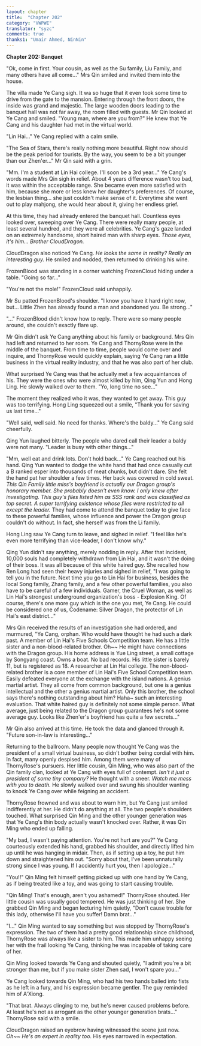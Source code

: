 ```yaml
---
layout: chapter
title:  "Chapter 202"
category: "VWPWE"
translator: "syzc"
comments: true
thanks1: "Umair Ahmed, NinNin"
---
```


**Chapter 202: Banquet**

"Ok, come in first. Your cousin, as well as the Su family, Liu Family, and many others have all come..." Mrs Qin smiled and invited them into the house.

The villa made Ye Cang sigh. It wa so huge that it even took some time to drive from the gate to the mansion. Entering through the front doors, the inside was grand and majestic. The large wooden doors leading to the banquet hall was not far away, the room filled with guests. Mr Qin looked at Ye Cang and smiled. "Young man, where are you from?" He knew that Ye Cang and his daughter had met in the virtual world.

"Lin Hai..." Ye Cang replied with a calm smile.

"The Sea of Stars, there's really nothing more beautiful. Right now should be the peak period for tourists. By the way, you seem to be a bit younger than our Zhen'er..." Mr Qin said with a grin.

"Mm. I'm a student at Lin Hai college. I'll soon be a 3rd year..." Ye Cang's words made Mrs Qin sigh in relief. About 4 years difference wasn't too bad, it was within the acceptable range. She became even more satisfied with him, because she more or less knew her daughter's preferences. Of course, the lesbian thing... she just couldn't make sense of it. Everytime she went out to play mahjong, she would hear about it, giving her endless grief. 

At this time, they had already entered the banquet hall. Countless eyes looked over, sweeping over Ye Cang. There were really many people, at least several hundred, and they were all celebrities. Ye Cang's gaze landed on an extremely handsome, short haired man with sharp eyes. *Those eyes, it's him... Brother CloudDragon.*

CloudDragon also noticed Ye Cang. *He looks the same in reality? Really an interesting guy.* He smiled and nodded, then returned to drinking his wine.

FrozenBlood was standing in a corner watching FrozenCloud hiding under a table. "Going so far..."

"You're not the mole!" FrozenCloud said unhappily.

Mr Su patted FrozenBlood's shoulder. "I know you have it hard right now, but... Little Zhen has already found a man and abandoned you. Be strong..."

"..." FrozenBlood didn't know how to reply. There were so many people around, she couldn't exactly flare up.

Mr Qin didn't ask Ye Cang anything about his family or background. Mrs Qin had left and returned to her room. Ye Cang and ThornyRose were in the middle of the banquet. From time to time, people would come over and inquire, and ThornyRose would quickly explain, saying Ye Cang ran a little business in the virtual reality industry, and that he was also part of her club.

What surprised Ye Cang was that he actually met a few acquaintances of his. They were the ones who were almost killed by him, Qing Yun and Hong Ling. He slowly walked over to them. "Yo, long time no see..."

The moment they realized who it was, they wanted to get away. This guy was too terrifying. Hong Ling squeezed out a smile, "Thank you for saving us last time..."

"Well said, well said. No need for thanks. Where's the baldy..." Ye Cang said cheerfully.

Qing Yun laughed bitterly. The people who dared call their leader a baldy were not many. "Leader is busy with other things..."

"Mm, well eat and drink lots. Don't hold back..." Ye Cang reached out his hand. Qing Yun wanted to dodge the white hand that had once casually cut a B ranked esper into thousands of meat chunks, but didn't dare. She felt the hand pat her shoulder a few times. Her back was covered in cold sweat. *This Qin Family little miss's boyfriend is actually our Dragon group's honorary member. She probably doesn't even know. I only knew after investigating. This guy's files listed him as SSS rank and was classified as top secret. A super terrifying existence whose files were restricted to all except the leader.* They had come to attend the banquet today to give face to these powerful families, whose influence and power the Dragon group couldn't do without. In fact, she herself was from the Li family. 

Hong Ling saw Ye Cang turn to leave, and sighed in relief. "I feel like he's even more terrifying than vice-leader, I don't know why."

Qing Yun didn't say anything, merely nodding in reply. After that incident, 10,000 souls had completely withdrawn from Lin Hai, and it wasn't the doing of their boss. It was all because of this white haired guy. She recalled how Ren Long had seen their heavy injuries and sighed in relief, "I was going to tell you in the future. Next time you go to Lin Hai for business, besides the local Song family, Zhang family, and a few other powerful families, you also have to be careful of a few individuals. Gamer, the Cruel Woman, as well as Lin Hai's strongest underground organization's boss - Explosion King. Of course, there's one more guy which is the one you met, Ye Cang. He could be considered one of us, Codename: Silver Dragon, the protector of Lin Hai's east district..."

Mrs Qin received the results of an investigation she had ordered, and murmured, "Ye Cang, orphan. Who would have thought he had such a dark past. A member of Lin Hai's Five Schools Competition team. He has a little sister and a non-blood-related brother. Oh~~ He might have connections with the Dragon group. His home address is Yue Ling street, a small cottage by Songyang coast. Owns a boat. No bad records. His little sister is barely 11, but is registered as 18. A researcher at Lin Hai college. The non-blood-related brother is a core member of Lin Hai's Five School Competition team. Easily defeated everyone at the exchange with the island nations. A genius martial artist. They all come from common background, but one is a genius intellectual and the other a genius martial artist. Only this brother, the school says there's nothing outstanding about him? Haha~ such an interesting evaluation. That white haired guy is definitely not some simple person. What average, just being related to the Dragon group guarantees he's not some average guy. Looks like Zhen'er's boyfriend has quite a few secrets..."

Mr Qin also arrived at this time. He took the data and glanced through it. "Future son-in-law is interesting..."

Returning to the ballroom. Many people now thought Ye Cang was the president of a small virtual business, so didn't bother being cordial with him. In fact, many openly despised him. Among them were many of ThornyRose's pursuers. Her little cousin, Qin Ming, who was also part of the Qin family clan, looked at Ye Cang with eyes full of contempt. *Isn't it just a president of some tiny company?* He thought with a sneer. *Watch me mess with you to death.* He slowly walked over and swung his shoulder wanting to knock Ye Cang over while feigning an accident.

ThornyRose frowned and was about to warn him, but Ye Cang just smiled indifferently at her. He didn't do anything at all. The two people's shoulders touched. What surprised Qin Ming and the other younger generation was that Ye Cang's thin body actually wasn't knocked over. Rather, it was Qin Ming who ended up falling.

"My bad, I wasn't paying attention. You're not hurt are you?" Ye Cang courteously extended his hand, grabbed his shoulder, and directly lifted him up until he was hanging in midair. Then, as if setting up a toy, he put him down and straightened him out. "Sorry about that, I've been unnaturally strong since I was young. If I accidently hurt you, then I apologize..."

"You!!" Qin Ming felt himself getting picked up with one hand by Ye Cang, as if being treated like a toy, and was going to start  causing trouble.

"Qin Ming! That's enough, aren't you ashamed!" ThornyRose shouted. Her little cousin was usually good tempered. He was just thinking of her. She grabbed Qin Ming and began lecturing him quietly, "Don't cause trouble for this lady, otherwise I'll have you suffer! Damn brat..."

"I..." Qin Ming wanted to say something but was stopped by ThornyRose's expression. The two of them had a pretty good relationship since childhood, ThornyRose was always like a sister to him. This made him unhappy seeing her with the frail looking Ye Cang, thinking he was incapable of taking care of her.

Qin Ming looked towards Ye Cang and shouted quietly, "I admit you're a bit stronger than me, but if you make sister Zhen sad, I won't spare you..."

Ye Cang looked towards Qin Ming, who had his two hands balled into fists as he left in a fury, and his expression became gentler. The guy reminded him of A'Xiong.

"That brat. Always clinging to me, but he's never caused problems before. At least he's not as arrogant as the other younger generation brats..." ThornyRose said with a smile.

CloudDragon raised an eyebrow having witnessed the scene just now. *Oh~~ He's an expert in reality too.* His eyes narrowed in expectation.
